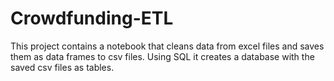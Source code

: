 # Crowdfunding-ETL
This project contains a notebook that cleans data from excel files and saves them as data frames to csv files. Using SQL it creates a database with the saved csv files as tables.
